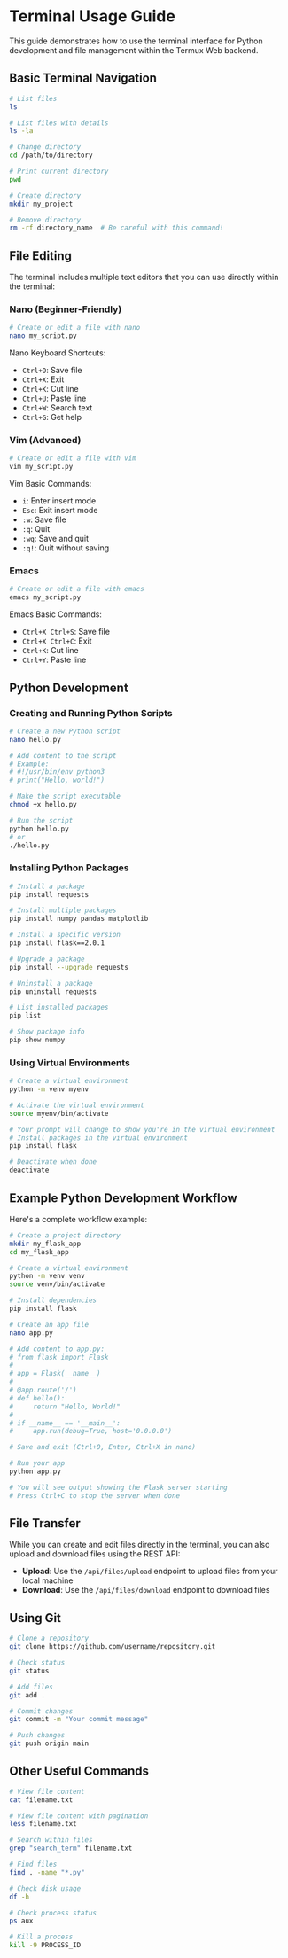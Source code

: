 # Terminal Usage Guide

This guide demonstrates how to use the terminal interface for Python development and file management within the Termux Web backend.

## Basic Terminal Navigation

```bash
# List files
ls

# List files with details
ls -la

# Change directory
cd /path/to/directory

# Print current directory
pwd

# Create directory
mkdir my_project

# Remove directory
rm -rf directory_name  # Be careful with this command!
```

## File Editing

The terminal includes multiple text editors that you can use directly within the terminal:

### Nano (Beginner-Friendly)

```bash
# Create or edit a file with nano
nano my_script.py
```

Nano Keyboard Shortcuts:
- `Ctrl+O`: Save file
- `Ctrl+X`: Exit
- `Ctrl+K`: Cut line
- `Ctrl+U`: Paste line
- `Ctrl+W`: Search text
- `Ctrl+G`: Get help

### Vim (Advanced)

```bash
# Create or edit a file with vim
vim my_script.py
```

Vim Basic Commands:
- `i`: Enter insert mode
- `Esc`: Exit insert mode
- `:w`: Save file
- `:q`: Quit
- `:wq`: Save and quit
- `:q!`: Quit without saving

### Emacs

```bash
# Create or edit a file with emacs
emacs my_script.py
```

Emacs Basic Commands:
- `Ctrl+X Ctrl+S`: Save file
- `Ctrl+X Ctrl+C`: Exit
- `Ctrl+K`: Cut line
- `Ctrl+Y`: Paste line

## Python Development

### Creating and Running Python Scripts

```bash
# Create a new Python script
nano hello.py

# Add content to the script
# Example:
# #!/usr/bin/env python3
# print("Hello, world!")

# Make the script executable
chmod +x hello.py

# Run the script
python hello.py
# or
./hello.py
```

### Installing Python Packages

```bash
# Install a package
pip install requests

# Install multiple packages
pip install numpy pandas matplotlib

# Install a specific version
pip install flask==2.0.1

# Upgrade a package
pip install --upgrade requests

# Uninstall a package
pip uninstall requests

# List installed packages
pip list

# Show package info
pip show numpy
```

### Using Virtual Environments

```bash
# Create a virtual environment
python -m venv myenv

# Activate the virtual environment
source myenv/bin/activate

# Your prompt will change to show you're in the virtual environment
# Install packages in the virtual environment
pip install flask

# Deactivate when done
deactivate
```

## Example Python Development Workflow

Here's a complete workflow example:

```bash
# Create a project directory
mkdir my_flask_app
cd my_flask_app

# Create a virtual environment
python -m venv venv
source venv/bin/activate

# Install dependencies
pip install flask

# Create an app file
nano app.py

# Add content to app.py:
# from flask import Flask
# 
# app = Flask(__name__)
# 
# @app.route('/')
# def hello():
#     return "Hello, World!"
# 
# if __name__ == '__main__':
#     app.run(debug=True, host='0.0.0.0')

# Save and exit (Ctrl+O, Enter, Ctrl+X in nano)

# Run your app
python app.py

# You will see output showing the Flask server starting
# Press Ctrl+C to stop the server when done
```

## File Transfer

While you can create and edit files directly in the terminal, you can also upload and download files using the REST API:

- **Upload**: Use the `/api/files/upload` endpoint to upload files from your local machine
- **Download**: Use the `/api/files/download` endpoint to download files

## Using Git

```bash
# Clone a repository
git clone https://github.com/username/repository.git

# Check status
git status

# Add files
git add .

# Commit changes
git commit -m "Your commit message"

# Push changes
git push origin main
```

## Other Useful Commands

```bash
# View file content
cat filename.txt

# View file content with pagination
less filename.txt

# Search within files
grep "search_term" filename.txt

# Find files
find . -name "*.py"

# Check disk usage
df -h

# Check process status
ps aux

# Kill a process
kill -9 PROCESS_ID
```
